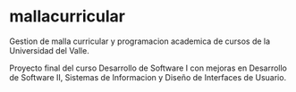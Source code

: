 # mallacurricular

Gestion de malla curricular y programacion academica de cursos de la Universidad del Valle.

Proyecto final del curso Desarrollo de Software I con mejoras en Desarrollo de Software II, Sistemas de Informacion y Diseño de Interfaces de Usuario.

